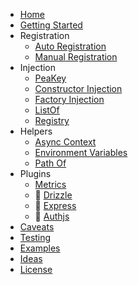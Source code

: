 - [Home](/)
- [Getting Started](getting-started.md)
- Registration
  - [Auto Registration](auto-registration.md)
  - [Manual Registration](manual-registration.md)
- Injection
  - [PeaKey](pea-key.md)
  - [Constructor Injection](constructor-injection.md)
  - [Factory Injection](factory-injection.md)
  - [ListOf](list-of.md)
  - [Registry](registry.md)
- Helpers
  - [Async Context](async.md)
  - [Environment Variables](env.md)
  - [Path Of](path-of.md)
- Plugins
  - [Metrics](metrics.md)
  - 🚧 [Drizzle](drizzle.md)
  - 🚧 [Express](express.md)
  - 🚧 [Authjs](authjs.md)
- [Caveats](caveats.md)
- [Testing](testing.md)
- [Examples](https://github.com/speajus/pea/tree/main/examples)
- [Ideas](ideas.md)
- [License](license.md)
